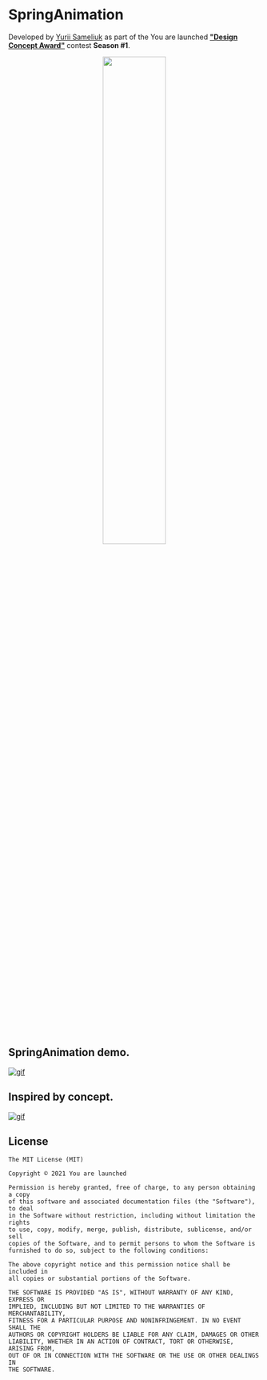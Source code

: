 # SpringAnimation

Developed by [Yurii Sameliuk](https://www.linkedin.com/in/sameliuk/) as part of the You are launched [**"Design Concept Award"**](https://www.urlaunched.com) contest **Season #1**.

<p align="center">
<img src="https://github.com/urlaunched-com/TallyCounter/blob/main/dca_logo.png" width=50% height=50%>
</p>

## SpringAnimation demo. <br>
[![gif](https://github.com/urlaunched-com/SpringAnimation/blob/main/demo.gif)]()

## Inspired by concept. <br>
[![gif](https://github.com/urlaunched-com/SpringAnimation/blob/main/Spring-animation.gif)]()

## License

	The MIT License (MIT)

	Copyright © 2021 You are launched

	Permission is hereby granted, free of charge, to any person obtaining a copy
	of this software and associated documentation files (the "Software"), to deal
	in the Software without restriction, including without limitation the rights
	to use, copy, modify, merge, publish, distribute, sublicense, and/or sell
	copies of the Software, and to permit persons to whom the Software is
	furnished to do so, subject to the following conditions:
	
	The above copyright notice and this permission notice shall be included in
	all copies or substantial portions of the Software.
	
	THE SOFTWARE IS PROVIDED "AS IS", WITHOUT WARRANTY OF ANY KIND, EXPRESS OR
	IMPLIED, INCLUDING BUT NOT LIMITED TO THE WARRANTIES OF MERCHANTABILITY,
	FITNESS FOR A PARTICULAR PURPOSE AND NONINFRINGEMENT. IN NO EVENT SHALL THE
	AUTHORS OR COPYRIGHT HOLDERS BE LIABLE FOR ANY CLAIM, DAMAGES OR OTHER
	LIABILITY, WHETHER IN AN ACTION OF CONTRACT, TORT OR OTHERWISE, ARISING FROM,
	OUT OF OR IN CONNECTION WITH THE SOFTWARE OR THE USE OR OTHER DEALINGS IN
	THE SOFTWARE.
